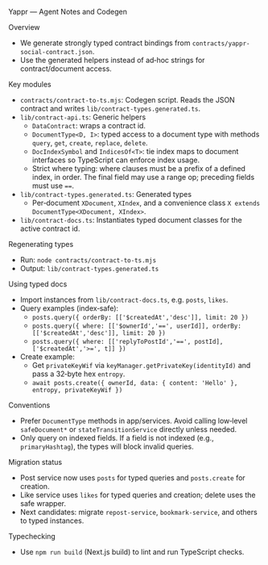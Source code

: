Yappr — Agent Notes and Codegen

Overview
- We generate strongly typed contract bindings from `contracts/yappr-social-contract.json`.
- Use the generated helpers instead of ad‑hoc strings for contract/document access.

Key modules
- `contracts/contract-to-ts.mjs`: Codegen script. Reads the JSON contract and writes `lib/contract-types.generated.ts`.
- `lib/contract-api.ts`: Generic helpers
  - `DataContract`: wraps a contract id.
  - `DocumentType<D, I>`: typed access to a document type with methods `query`, `get`, `create`, `replace`, `delete`.
  - `DocIndexSymbol` and `IndicesOf<T>`: tie index maps to document interfaces so TypeScript can enforce index usage.
  - Strict where typing: where clauses must be a prefix of a defined index, in order. The final field may use a range op; preceding fields must use `==`.
- `lib/contract-types.generated.ts`: Generated types
  - Per‑document `XDocument`, `XIndex`, and a convenience class `X extends DocumentType<XDocument, XIndex>`.
- `lib/contract-docs.ts`: Instantiates typed document classes for the active contract id.

Regenerating types
- Run: `node contracts/contract-to-ts.mjs`
- Output: `lib/contract-types.generated.ts`

Using typed docs
- Import instances from `lib/contract-docs.ts`, e.g. `posts`, `likes`.
- Query examples (index‑safe):
  - `posts.query({ orderBy: [['$createdAt','desc']], limit: 20 })`
  - `posts.query({ where: [['$ownerId','==', userId]], orderBy: [['$createdAt','desc']], limit: 20 })`
  - `posts.query({ where: [['replyToPostId','==', postId], ['$createdAt','>=', t]] })`
- Create example:
  - Get `privateKeyWif` via `keyManager.getPrivateKey(identityId)` and pass a 32‑byte hex `entropy`.
  - `await posts.create({ ownerId, data: { content: 'Hello' }, entropy, privateKeyWif })`

Conventions
- Prefer `DocumentType` methods in app/services. Avoid calling low‑level `safeDocument*` or `stateTransitionService` directly unless needed.
- Only query on indexed fields. If a field is not indexed (e.g., `primaryHashtag`), the types will block invalid queries.

Migration status
- Post service now uses `posts` for typed queries and `posts.create` for creation.
- Like service uses `likes` for typed queries and creation; delete uses the safe wrapper.
- Next candidates: migrate `repost-service`, `bookmark-service`, and others to typed instances.

Typechecking
- Use `npm run build` (Next.js build) to lint and run TypeScript checks.

